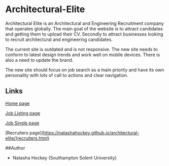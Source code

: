 # Architectural-Elite
Architectural Elite is an Architectural and Engineering Recruitment company that operates globally. The main goal of the website is to attract candidates and getting them to upload their CV. Secondly to attract businesses looking to recruit architectural and engineering candidates.

The current site is outdated and is not responsive. The new site needs to conform to latest design trends and work well on mobile devices. There is also a need to update the brand.

The new site should focus on job search as a main priority and have its own personality with lots of call to actions and clear navigation.

## Links
[Home page](https://natashahockey.github.io/architectural-elite/index.html)

[Job Listing page](https://natashahockey.github.io/architectural-elite/job-listing.html)

[Job Single page](https://natashahockey.github.io/architectural-elite/job-single.html)

[Recruiters page](https://natashahockey.github.io/architectural-elite/(recruiters.html)

##Author
- Natasha Hockey (Southampton Solent University)

